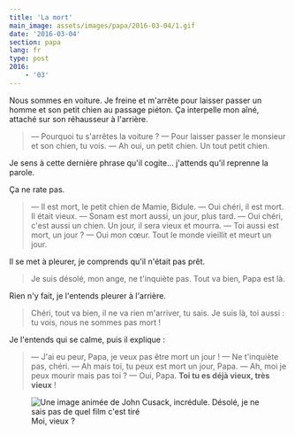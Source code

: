```yaml
---
title: 'La mort'
main_image: assets/images/papa/2016-03-04/1.gif
date: '2016-03-04'
section: papa
lang: fr
type: post
2016:
    - '03'
---
```


Nous sommes en voiture. Je freine et m'arrête pour laisser passer un homme et son petit chien au passage piéton. Ça interpelle mon aîné, attaché sur son réhausseur à l'arrière.

> — Pourquoi tu s'arrêtes la voiture ?
> — Pour laisser passer le monsieur et son chien, tu vois.
> — Ah oui, un petit chien. Un tout petit chien.

Je sens à cette dernière phrase qu'il cogite… j'attends qu'il reprenne la parole.

Ça ne rate pas.

> — Il est mort, le petit chien de Mamie, Bidule.
> — Oui chéri, il est mort. Il était vieux.
> — Sonam est mort aussi, un jour, plus tard.
> — Oui chéri, c'est aussi un chien. Un jour, il sera vieux et mourra.
> — Toi aussi est mort, un jour ?
> — Oui mon cœur. Tout le monde vieillit et meurt un jour.

Il se met à pleurer, je comprends qu'il n'était pas prêt.

> Je suis désolé, mon ange, ne t'inquiète pas. Tout va bien, Papa est là.

Rien n'y fait, je l'entends pleurer à l'arrière.

> Chéri, tout va bien, il ne va rien m'arriver, tu sais. Je suis là, toi aussi : tu vois, nous ne sommes pas mort !

Je l'entends qui se calme, puis il explique :

> — J'ai eu peur, Papa, je veux pas être mort un jour !
> — Ne t'inquiète pas, chéri.
> — Ah mais toi, tu peux est mort un jour, Papa.
> — Ah, moi je peux mourir mais pas toi ?
> — Oui, Papa. **Toi tu es déjà vieux, très vieux** !

<figure>
  <img src="/assets/images/papa/2016-03-04/1.gif" alt="Une image animée de John Cusack, incrédule. Désolé, je ne sais pas de quel film c'est tiré" />
  <figcaption>Moi, vieux ?</figcaption>
</figure>
